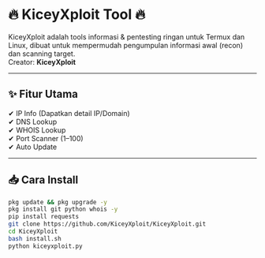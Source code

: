 # 🔥 KiceyXploit Tool 🔥

KiceyXploit adalah tools informasi & pentesting ringan untuk Termux dan Linux, dibuat untuk mempermudah pengumpulan informasi awal (recon) dan scanning target.  
Creator: **KiceyXploit**  

---

## ✨ Fitur Utama
✔ IP Info (Dapatkan detail IP/Domain)  
✔ DNS Lookup  
✔ WHOIS Lookup  
✔ Port Scanner (1–100)  
✔ Auto Update  

---

## 📥 Cara Install
```bash
pkg update && pkg upgrade -y
pkg install git python whois -y
pip install requests
git clone https://github.com/KiceyXploit/KiceyXploit.git
cd KiceyXploit
bash install.sh
python kiceyxploit.py
